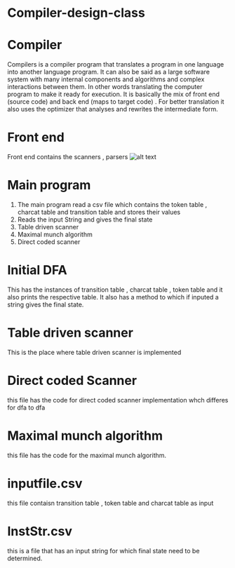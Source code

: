 # Compiler-design-class

# Compiler 
Compilers is a compiler program that translates a program in one language into another language program. It can also be said as a large software system with many internal components and algorithms and complex interactions between them. In other words translating the computer program to make it ready for execution.
 It is basically the mix of front end (source code) and back end (maps to target code) . For better translation it also uses the optimizer that analyses and rewrites the intermediate form. 

# Front end
Front end contains the scanners , parsers 
![alt text](https://github.com/hridhi/Compiler-design-class-/image/compiler.PNG?raw=true)
# Main program
1) The main program read a csv file which contains the token table , charcat table and transition table and stores their values 
2) Reads the input String and gives the final state 
3) Table driven scanner 
4) Maximal munch algorithm 
5) Direct coded scanner 

# Initial DFA 
This has the instances of transition table , charcat table , token table and it also prints the respective table. It also has a method to which if inputed a string gives the final state. 

# Table driven scanner 
This is the place where table driven scanner is implemented 

# Direct coded Scanner 
this file has the code for direct coded scanner implementation whch differes for dfa to dfa 

# Maximal munch algorithm 
this file has the code for the maximal munch algorithm. 

# inputfile.csv 
this file contaisn transition table , token table and charcat table as input 

# InstStr.csv 
this is a file that has an input string for which final state need to be determined. 
